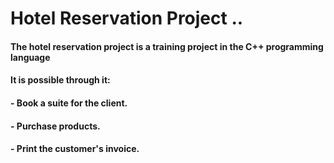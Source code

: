 # Hotel Reservation Project ..

#### The hotel reservation project is a training project in the C++ programming language
#### It is possible through it:
#### - Book a suite for the client.
#### - Purchase products.
#### - Print the customer's invoice.